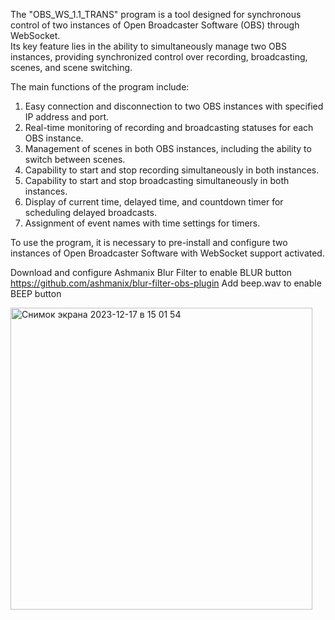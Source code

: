 
  
  
  The "OBS_WS_1.1_TRANS" program is a tool designed for synchronous
control of two instances of Open Broadcaster Software (OBS) through WebSocket.    
  Its key feature lies in the ability to simultaneously manage two OBS 
instances, providing synchronized control over recording, broadcasting, 
scenes, and scene switching.

The main functions of the program include:

1) Easy connection and disconnection to two OBS instances with specified IP address and port.
2) Real-time monitoring of recording and broadcasting statuses for each OBS instance.
3) Management of scenes in both OBS instances, including the ability to switch between scenes.
4) Capability to start and stop recording simultaneously in both instances.
5) Capability to start and stop broadcasting simultaneously in both instances.
6) Display of current time, delayed time, and countdown timer for scheduling delayed broadcasts.
7) Assignment of event names with time settings for timers.

  To use the program, it is necessary to pre-install and configure two instances
of Open Broadcaster Software with WebSocket support activated.

Download and configure Ashmanix Blur Filter to enable BLUR button
  https://github.com/ashmanix/blur-filter-obs-plugin
  Add beep.wav to enable BEEP button

<img width="483" alt="Снимок экрана 2023-12-17 в 15 01 54" src="https://github.com/Nktdenis/OBS_WS_5.1_TRANS/assets/154056567/7476a45e-b54c-4856-9bf5-d2e66a4f8c5c">
